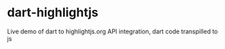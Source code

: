 # dart-highlightjs
Live demo of dart to highlightjs.org API integration, dart code transpilled to js
